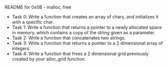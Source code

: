 README for 0x0B - malloc, free

- Task 0: Write a function that creates an array of chars, and initializes it
with a specific char.
- Task 1: Write a function that returns a pointer to a newly allocated space in
memory, which contains a copy of the string given as a parameter.
- Task 2: Write a function that concatenates two strings.
- Task 3: Write a function that returns a pointer to a 2 dimensional array of
integers.
- Task 4: Write a function that frees a 2 dimensional grid previously created by
your alloc_grid function.
